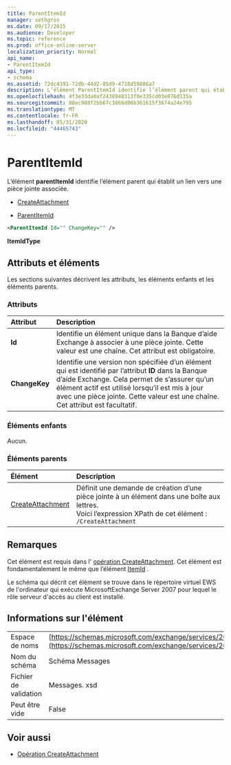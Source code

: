 ```yaml
---
title: ParentItemId
manager: sethgros
ms.date: 09/17/2015
ms.audience: Developer
ms.topic: reference
ms.prod: office-online-server
localization_priority: Normal
api_name:
- ParentItemId
api_type:
- schema
ms.assetid: 72dc4391-72db-44d2-85d9-4718d59886a7
description: L’élément ParentItemId identifie l’élément parent qui établit un lien vers une pièce jointe associée.
ms.openlocfilehash: 4f3e33da0af2438948313f0e335cd03e076d135a
ms.sourcegitcommit: 88ec988f2bb67c1866d06b361615f3674a24e795
ms.translationtype: MT
ms.contentlocale: fr-FR
ms.lasthandoff: 05/31/2020
ms.locfileid: "44465743"
---
```

# <a name="parentitemid"></a>ParentItemId

L’élément **parentItemId** identifie l’élément parent qui établit un lien vers une pièce jointe associée. 
  
- [CreateAttachment](createattachment.md)
  
- [ParentItemId](parentitemid.md)
  
```xml
<ParentItemId Id="" ChangeKey="" />
```

**ItemIdType**

## <a name="attributes-and-elements"></a>Attributs et éléments

Les sections suivantes décrivent les attributs, les éléments enfants et les éléments parents.
  
### <a name="attributes"></a>Attributs

|**Attribut**|**Description**|
|:-----|:-----|
|**Id** <br/> |Identifie un élément unique dans la Banque d’aide Exchange à associer à une pièce jointe. Cette valeur est une chaîne. Cet attribut est obligatoire.  <br/> |
|**ChangeKey** <br/> |Identifie une version non spécifiée d’un élément qui est identifié par l’attribut **ID** dans la Banque d’aide Exchange. Cela permet de s’assurer qu’un élément actif est utilisé lorsqu’il est mis à jour avec une pièce jointe. Cette valeur est une chaîne. Cet attribut est facultatif.  <br/> |
   
### <a name="child-elements"></a>Éléments enfants

Aucun.
  
### <a name="parent-elements"></a>Éléments parents

|**Élément**|**Description**|
|:-----|:-----|
|[CreateAttachment](createattachment.md) <br/> |Définit une demande de création d’une pièce jointe à un élément dans une boîte aux lettres.  <br/> Voici l’expression XPath de cet élément :  <br/>  `/CreateAttachment` <br/> |
   
## <a name="remarks"></a>Remarques

Cet élément est requis dans l' [opération CreateAttachment](createattachment-operation.md). Cet élément est fondamentalement le même que l’élément [ItemId](itemid.md) . 
  
Le schéma qui décrit cet élément se trouve dans le répertoire virtuel EWS de l'ordinateur qui exécute MicrosoftExchange Server 2007 pour lequel le rôle serveur d'accès au client est installé.
  
## <a name="element-information"></a>Informations sur l'élément

|||
|:-----|:-----|
|Espace de noms  <br/> |[https://schemas.microsoft.com/exchange/services/2006/messages](https://schemas.microsoft.com/exchange/services/2006/messages) <br/> |
|Nom du schéma  <br/> |Schéma Messages  <br/> |
|Fichier de validation  <br/> |Messages. xsd  <br/> |
|Peut être vide  <br/> |False  <br/> |
   
## <a name="see-also"></a>Voir aussi

- [Opération CreateAttachment](createattachment-operation.md)

